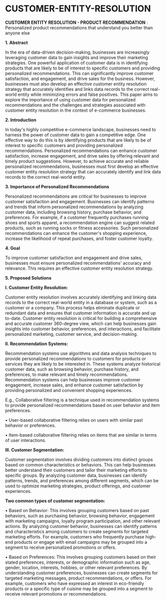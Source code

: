 # CUSTOMER-ENTITY-RESOLUTION
**CUSTOMER ENTITY RESOLUTION - PRODUCT RECOMMENDATION** : Personalized product recommendations that understand you better than anyone else

**1. Abstract**

In the era of data-driven decision-making, businesses are increasingly leveraging customer data to gain insights and improve their marketing strategies. One powerful application of customer data is in identifying products that are likely to be of interest to specific customers and providing personalized recommendations. This can significantly improve customer satisfaction, and engagement, and drive sales for the business. However, businesses must also develop an effective customer entity resolution strategy that accurately identifies and links data records to the correct real-world entity while minimizing errors and false positives. This paper aims to explore the importance of using customer data for personalized recommendations and the challenges and strategies associated with customer entity resolution in the context of e-commerce businesses.

**2. Introduction**

In today's highly competitive e-commerce landscape, businesses need to harness the power of customer data to gain a competitive edge. One effective way to do this is by identifying products that are likely to be of interest to specific customers and providing personalized recommendations. Personalized recommendations can enhance customer satisfaction, increase engagement, and drive sales by offering relevant and timely product suggestions. However, to achieve accurate and reliable personalized recommendations, businesses must first develop an effective customer entity resolution strategy that can accurately identify and link data records to the correct real-world entity.

**3. Importance of Personalized Recommendations**

Personalized recommendations are critical for businesses to improve customer satisfaction and engagement. Businesses can identify patterns and trends that inform personalized recommendations by analyzing customer data, including browsing history, purchase behavior, and preferences. For example, if a customer frequently purchases running shoes and sports apparel, a recommendation engine can suggest related products, such as running socks or fitness accessories. Such personalized recommendations can enhance the customer's shopping experience, increase the likelihood of repeat purchases, and foster customer loyalty.

**4. Goal**

To improve customer satisfaction and engagement and drive sales, businesses must ensure personalized recommendations' accuracy and relevance. This requires an effective customer entity resolution strategy.

**5. Proposed Solutions**

**I. Customer Entity Resolution:**

Customer entity resolution involves accurately identifying and linking data records to the correct real-world entity in a database or system, such as a customer or a company. This process helps eliminate duplicate or redundant data and ensures that customer information is accurate and up to-date. Customer entity resolution is critical for building a comprehensive and accurate customer 360-degree view, which can help businesses gain insights into customer behavior, preferences, and interactions, and facilitate personalized marketing, customer service, and decision-making.

**II. Recommendation Systems:**

Recommendation systems use algorithms and data analysis techniques to provide personalized recommendations to customers for products or services they are likely to be interested in. These systems analyze historical customer data, such as browsing behavior, purchase history, and preferences, to make relevant and timely recommendations. Recommendation systems can help businesses improve customer engagement, increase sales, and enhance customer satisfaction by providing personalized and convenient shopping experiences.

E.g., Collaborative filtering is a technique used in recommendation systems to provide personalized recommendations based on user behavior and item preferences.

• User-based collaborative filtering relies on users with similar past behavior or preferences.

• Item-based collaborative filtering relies on items that are similar in terms of user interactions.

**III. Customer Segmentation:**

Customer segmentation involves dividing customers into distinct groups based on common characteristics or behaviors. This can help businesses better understand their customers and tailor their marketing efforts to specific groups. By analyzing customer data, businesses can identify patterns, trends, and preferences among different segments, which can be used to optimize marketing strategies, product offerings, and customer experiences.

**Two common types of customer segmentation:**

• Based on Behavior: This involves grouping customers based on past behaviors, such as purchasing behavior, browsing behavior, engagement with marketing campaigns, loyalty program participation, and other relevant actions. By analyzing customer behavior, businesses can identify patterns and characteristics among customers to create segments for targeted marketing efforts. For example, customers who frequently purchase high-end products or engage with email campaigns may be grouped into a segment to receive personalized promotions or offers.

• Based on Preferences: This involves grouping customers based on their stated preferences, interests, or demographic information such as age, gender, location, interests, hobbies, or other relevant preferences. By understanding customer preferences, businesses can create segments for targeted marketing messages, product recommendations, or offers. For example, customers who have expressed an interest in eco-friendly products or a specific type of cuisine may be grouped into a segment to receive relevant promotions or recommendations.
